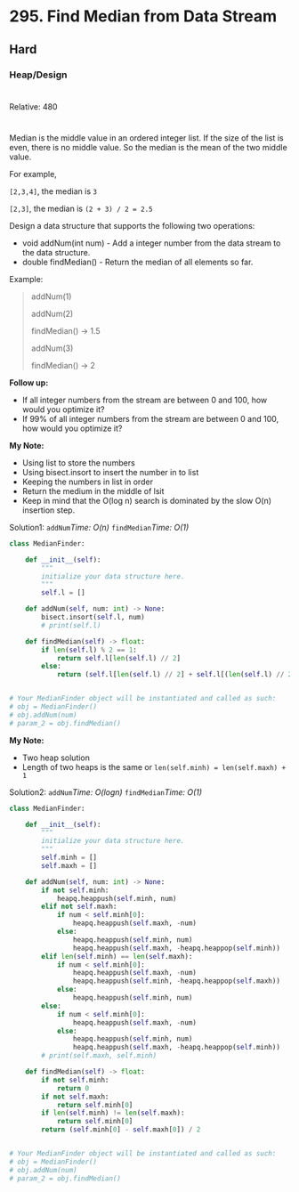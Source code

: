 # 295. Find Median from Data Stream
## Hard
### Heap/Design
#
Relative: 480
#

Median is the middle value in an ordered integer list. If the size of the list is even, there is no middle value. So the median is the mean of the two middle value.

For example,

```[2,3,4]```, the median is ```3```

```[2,3]```, the median is ```(2 + 3) / 2 = 2.5```

Design a data structure that supports the following two operations:

* void addNum(int num) - Add a integer number from the data stream to the data structure.
* double findMedian() - Return the median of all elements so far.

Example:
> addNum(1)
>
> addNum(2)
>
> findMedian() -> 1.5
>
> addNum(3) 
>
> findMedian() -> 2 


**Follow up:** 
* If all integer numbers from the stream are between 0 and 100, how would you optimize it?
* If 99% of all integer numbers from the stream are between 0 and 100, how would you optimize it?

**My Note:**
* Using list to store the numbers
* Using bisect.insort to insert the number in to list
* Keeping the numbers in list in order
* Return the medium in the middle of lsit
* Keep in mind that the O(log n) search is dominated by the slow O(n) insertion step.

Solution1:
```addNum```*Time: O(n)*
```findMedian```*Time: O(1)*
```python
class MedianFinder:

    def __init__(self):
        """
        initialize your data structure here.
        """
        self.l = []

    def addNum(self, num: int) -> None:
        bisect.insort(self.l, num)
        # print(self.l)

    def findMedian(self) -> float:
        if len(self.l) % 2 == 1:
            return self.l[len(self.l) // 2]
        else:
            return (self.l[len(self.l) // 2] + self.l[(len(self.l) // 2) - 1]) / 2


# Your MedianFinder object will be instantiated and called as such:
# obj = MedianFinder()
# obj.addNum(num)
# param_2 = obj.findMedian()
```

**My Note:**
* Two heap solution
* Length of two heaps is the same or ```len(self.minh) = len(self.maxh) + 1```

Solution2:
```addNum```*Time: O(logn)*
```findMedian```*Time: O(1)*
```python
class MedianFinder:

    def __init__(self):
        """
        initialize your data structure here.
        """
        self.minh = []
        self.maxh = []

    def addNum(self, num: int) -> None:
        if not self.minh:
            heapq.heappush(self.minh, num)
        elif not self.maxh:
            if num < self.minh[0]:
                heapq.heappush(self.maxh, -num)
            else:
                heapq.heappush(self.minh, num)
                heapq.heappush(self.maxh, -heapq.heappop(self.minh))   
        elif len(self.minh) == len(self.maxh):
            if num < self.minh[0]:
                heapq.heappush(self.maxh, -num)
                heapq.heappush(self.minh, -heapq.heappop(self.maxh))
            else:
                heapq.heappush(self.minh, num)
        else:
            if num < self.minh[0]:
                heapq.heappush(self.maxh, -num)
            else:
                heapq.heappush(self.minh, num)
                heapq.heappush(self.maxh, -heapq.heappop(self.minh))
        # print(self.maxh, self.minh)

    def findMedian(self) -> float:
        if not self.minh:
            return 0
        if not self.maxh:
            return self.minh[0]
        if len(self.minh) != len(self.maxh):
            return self.minh[0]
        return (self.minh[0] - self.maxh[0]) / 2


# Your MedianFinder object will be instantiated and called as such:
# obj = MedianFinder()
# obj.addNum(num)
# param_2 = obj.findMedian()
```
